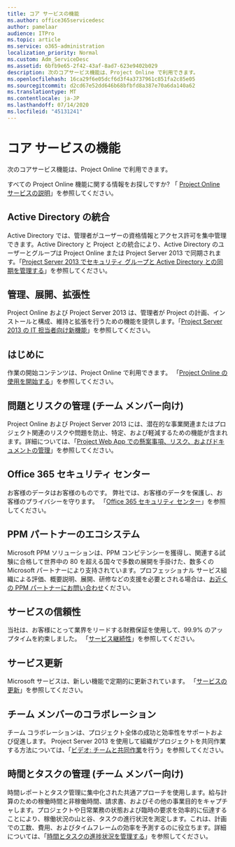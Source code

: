 ```yaml
---
title: コア サービスの機能
ms.author: office365servicedesc
author: pamelaar
audience: ITPro
ms.topic: article
ms.service: o365-administration
localization_priority: Normal
ms.custom: Adm_ServiceDesc
ms.assetid: 6bfb9e65-2f42-43af-8ad7-623e9402b029
description: 次のコアサービス機能は、Project Online で利用できます。
ms.openlocfilehash: 16ca29f6e05dcf6d3f4a3737961c851fa2c85e05
ms.sourcegitcommit: d2cd67e52dd646b68bfbfd8a387e70a6da140a62
ms.translationtype: MT
ms.contentlocale: ja-JP
ms.lasthandoff: 07/14/2020
ms.locfileid: "45131241"
---
```

# <a name="core-services-functionality"></a>コア サービスの機能

次のコアサービス機能は、Project Online で利用できます。
  
すべての Project Online 機能に関する情報をお探しですか? 「 [Project Online サービスの説明](project-online-service-description.md)」を参照してください。
  
## <a name="active-directory-integration"></a>Active Directory の統合

Active Directory では、管理者がユーザーの資格情報とアクセス許可を集中管理できます。Active Directory と Project との統合により、Active Directory のユーザーとグループは Project Online または Project Server 2013 で同期されます。「[Project Server 2013 でセキュリティ グループと Active Directory との同期を管理する](https://go.microsoft.com/fwlink/p/?LinkId=402631)」を参照してください。
  
## <a name="administration-deployment-and-extensibility"></a>管理、展開、拡張性

Project Online および Project Server 2013 は、管理者が Project の計画、インストールと構成、維持と拡張を行うための機能を提供します。「[Project Server 2013 の IT 担当者向け新機能](https://go.microsoft.com/fwlink/p/?LinkId=272017)」を参照してください。
  
## <a name="getting-started"></a>はじめに

作業の開始コンテンツは、Project Online で利用できます。 「[Project Online の使用を開始する](https://support.office.com/en-us/article/Get-started-with-Project-Online-E3E5F64F-ADA5-4F9D-A578-130B2D4E5F11?ui=en-US&amp;rs=en-US&amp;ad=US)」を参照してください。
  
## <a name="issues-and-risk-management-for-team-members"></a>問題とリスクの管理 (チーム メンバー向け)

Project Online および Project Server 2013 には、潜在的な事業関連またはプロジェクト関連のリスクや問題を防止、特定、および軽減するための機能が含まれます。詳細については、「[Project Web App での懸案事項、リスク、およびドキュメントの管理](https://go.microsoft.com/fwlink/?LinkId=402634)」を参照してください。
  
## <a name="office-365-trust-center"></a>Office 365 セキュリティ センター

お客様のデータはお客様のものです。 弊社では、お客様のデータを保護し、お客様のプライバシーを守ります。 「[Office 365 セキュリティ センター](https://go.microsoft.com/fwlink/?LinkId=402637)」を参照してください。
  
## <a name="ppm-partner-ecosystem"></a>PPM パートナーのエコシステム

Microsoft PPM ソリューションは、PPM コンピテンシーを獲得し、関連する試験に合格して世界中の 80 を超える国々で多数の展開を手掛けた、数多くの Microsoft パートナーにより支持されています。プロフェッショナル サービス組織による評価、概要説明、展開、研修などの支援を必要とされる場合は、[お近くの PPM パートナーにお問い合わせ](https://go.microsoft.com/fwlink/p/?LinkId=272646)ください。
  
## <a name="service-reliability"></a>サービスの信頼性

当社は、お客様にとって業界をリードする財務保証を使用して、99.9% のアップタイムを約束しました。 「[サービス継続性](https://go.microsoft.com/fwlink/?LinkId=402653)」を参照してください。
  
## <a name="service-updates"></a>サービス更新

Microsoft サービスは、新しい機能で定期的に更新されています。 「[サービスの更新](../office-365-platform-service-description/service-updates.md)」を参照してください。
  
## <a name="team-member-collaboration"></a>チーム メンバーのコラボレーション

チーム コラボレーションは、プロジェクト全体の成功と効率性をサポートおよび促進します。 Project Server 2013 を使用して組織がプロジェクトを共同作業する方法については、「[ビデオ: チームと共同作業](https://go.microsoft.com/fwlink/?LinkId=402628)を行う」を参照してください。
  
## <a name="time-and-task-management-for-team-members"></a>時間とタスクの管理 (チーム メンバー向け)

時間レポートとタスク管理に集中化された共通アプローチを使用します。給与計算のための稼働時間と非稼働時間、請求書、およびその他の事業目的をキャプチャします。プロジェクトや日常業務の状態および臨時の要求を効率的に伝達することにより、稼働状況の山と谷、タスクの進行状況を測定します。これは、計画での工数、費用、およびタイムフレームの効率を予測するのに役立ちます。詳細については、「[時間とタスクの進捗状況を管理する](https://go.microsoft.com/fwlink/p/?LinkId=271321)」を参照してください。
  